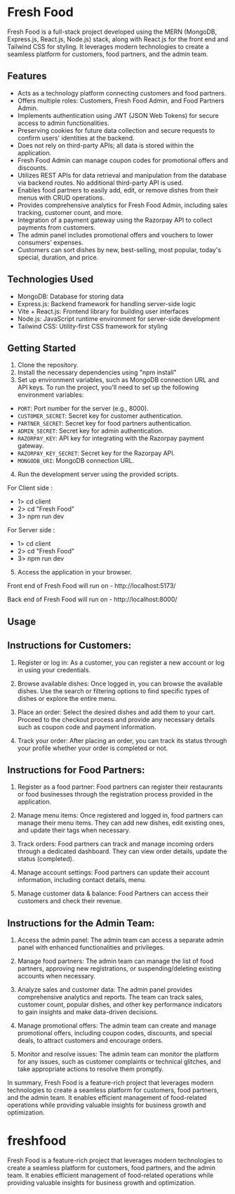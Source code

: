 
# Fresh Food

Fresh Food is a full-stack project developed using the MERN (MongoDB, Express.js, React.js, Node.js) stack, along with React.js for the front end and Tailwind CSS for styling. It leverages modern technologies to create a seamless platform for customers, food partners, and the admin team.

## Features

- Acts as a technology platform connecting customers and food partners.
- Offers multiple roles: Customers, Fresh Food Admin, and Food Partners Admin.
- Implements authentication using JWT (JSON Web Tokens) for secure access to admin functionalities.
- Preserving cookies for future data collection and secure requests to confirm users' identities at the backend.
- Does not rely on third-party APIs; all data is stored within the application.
- Fresh Food Admin can manage coupon codes for promotional offers and discounts.
- Utilizes REST APIs for data retrieval and manipulation from the database via backend routes. No additional third-party API is used.
- Enables food partners to easily add, edit, or remove dishes from their menus with CRUD operations.
- Provides comprehensive analytics for Fresh Food Admin, including sales tracking, customer count, and more.
- Integration of a payment gateway using the Razorpay API to collect payments from customers.
- The admin panel includes promotional offers and vouchers to lower consumers' expenses.
- Customers can sort dishes by new, best-selling, most popular, today's special, duration, and price.

## Technologies Used

- MongoDB: Database for storing data
- Express.js: Backend framework for handling server-side logic
- Vite + React.js: Frontend library for building user interfaces
- Node.js: JavaScript runtime environment for server-side development
- Tailwind CSS: Utility-first CSS framework for styling

## Getting Started

1. Clone the repository.
2. Install the necessary dependencies using "npm install"
3. Set up environment variables, such as MongoDB connection URL and API keys.
To run the project, you'll need to set up the following environment variables:

- `PORT`: Port number for the server (e.g., 8000).
- `CUSTOMER_SECRET`: Secret key for customer authentication.
- `PARTNER_SECRET`: Secret key for food partners authentication.
- `ADMIN_SECRET`: Secret key for admin authentication.
- `RAZORPAY_KEY`: API key for integrating with the Razorpay payment gateway.
- `RAZORPAY_KEY_SECRET`: Secret key for the Razorpay API.
- `MONGODB_URI`: MongoDB connection URL.
4. Run the development server using the provided scripts.

 For Client side : 
- 1> cd client
- 2> cd "Fresh Food"
- 3> npm run dev

 For Server side : 
- 1> cd client
- 2> cd "Fresh Food"
- 3> npm run dev

5. Access the application in your browser.

Front end of Fresh Food will run on - http://localhost:5173/

Back end of Fresh Food will run on - http://localhost:8000/

## Usage

## Instructions for Customers:

1. Register or log in: As a customer, you can register a new account or log in using your credentials.

2. Browse available dishes: Once logged in, you can browse the available dishes. Use the search or filtering options to find specific types of dishes or explore the entire menu.

3. Place an order: Select the desired dishes and add them to your cart. Proceed to the checkout process and provide any necessary details such as coupon code and payment information.

4. Track your order: After placing an order, you can track its status through your profile whether your order is completed or not.

## Instructions for Food Partners:

1. Register as a food partner: Food partners can register their restaurants or food businesses through the registration process provided in the application.

2. Manage menu items: Once registered and logged in, food partners can manage their menu items. They can add new dishes, edit existing ones, and update their tags when necessary.

3. Track orders: Food partners can track and manage incoming orders through a dedicated dashboard. They can view order details, update the status (completed).

4. Manage account settings: Food partners can update their account information, including contact details, menu.

5. Manage customer data & balance: Food Partners can access their customers and check their revenue.

## Instructions for the Admin Team:

1. Access the admin panel: The admin team can access a separate admin panel with enhanced functionalities and privileges.

2. Manage food partners: The admin team can manage the list of food partners, approving new registrations, or suspending/deleting existing accounts when necessary.

3. Analyze sales and customer data: The admin panel provides comprehensive analytics and reports. The team can track sales, customer count, popular dishes, and other key performance indicators to gain insights and make data-driven decisions.

4. Manage promotional offers: The admin team can create and manage promotional offers, including coupon codes, discounts, and special deals, to attract customers and encourage orders.

5. Monitor and resolve issues: The admin team can monitor the platform for any issues, such as customer complaints or technical glitches, and take appropriate actions to resolve them promptly.


In summary, Fresh Food is a feature-rich project that leverages modern technologies to create a seamless platform for customers, food partners, and the admin team. It enables efficient management of food-related operations while providing valuable insights for business growth and optimization.

# freshfood
Fresh Food is a feature-rich project that leverages modern technologies to create a seamless platform for customers, food partners, and the admin team. It enables efficient management of food-related operations while providing valuable insights for business growth and optimization.

